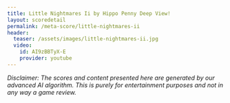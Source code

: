 ```yaml
---
title: Little Nightmares Ii by Hippo Penny Deep View!
layout: scoredetail
permalink: /meta-score/little-nightmares-ii
header:
  teaser: /assets/images/little-nightmares-ii.jpg
  video:
    id: AI9zBBTyX-E
    provider: youtube
---
```

*Disclaimer: The scores and content presented here are generated by our advanced AI algorithm. This is purely for entertainment purposes and not in any way a game review.*
